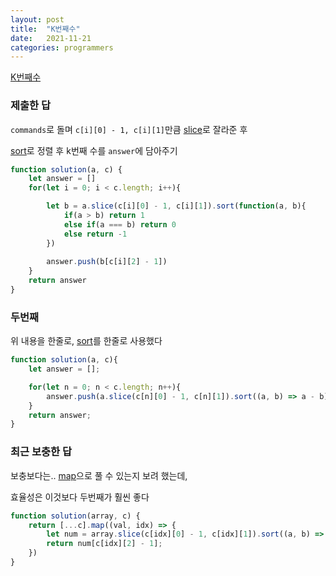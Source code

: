 ```yaml
---
layout: post
title:  "K번째수"
date:   2021-11-21
categories: programmers
---
```

[K번째수](https://programmers.co.kr/learn/courses/30/lessons/42748?language=javascript)

### 제출한 답

`commands`로 돌며 `c[i][0] - 1, c[i][1]`만큼 [slice](https://developer.mozilla.org/ko/docs/Web/JavaScript/Reference/Global_Objects/Array/slice)로 잘라준 후

[sort](https://developer.mozilla.org/ko/docs/Web/JavaScript/Reference/Global_Objects/Array/sort)로 정렬 후 k번째 수를 `answer`에 담아주기
```js
function solution(a, c) {
    let answer = []
    for(let i = 0; i < c.length; i++){

        let b = a.slice(c[i][0] - 1, c[i][1]).sort(function(a, b){
            if(a > b) return 1
            else if(a === b) return 0
            else return -1
        })
    
        answer.push(b[c[i][2] - 1])
    }
    return answer
}
```

### 두번째

위 내용을 한줄로, [sort](https://developer.mozilla.org/ko/docs/Web/JavaScript/Reference/Global_Objects/Array/sort)를 한줄로 사용했다

```js
function solution(a, c){    
    let answer = [];

    for(let n = 0; n < c.length; n++){
        answer.push(a.slice(c[n][0] - 1, c[n][1]).sort((a, b) => a - b)[c[n][2] -1])
    }
    return answer;
}
```
### 최근 보충한 답

보충보다는.. [map](https://developer.mozilla.org/ko/docs/Web/JavaScript/Reference/Global_Objects/Array/map)으로 풀 수 있는지 보려 했는데,

효율성은 이것보다 두번째가 훨씬 좋다
```js
function solution(array, c) {
    return [...c].map((val, idx) => {
        let num = array.slice(c[idx][0] - 1, c[idx][1]).sort((a, b) => a - b);
        return num[c[idx][2] - 1];
    })
}
```
